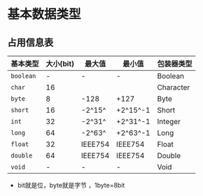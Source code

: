 # 基本数据类型
## 占用信息表

| 基本类型  | 大小(bit) | 最大值  | 最小值   | 包装器类型 |
| --------- | --------- | ------- | -------- | ---------- |
| `boolean` | -         | -       | -        | Boolean    |
| `char`    | 16        |         |          | Character  |
| `byte`    | 8         | -128    | +127     | Byte       |
| `short`   | 16        | -2^15^  | +2^15^-1 | Short      |
| `int`     | 32        | -2^31^  | +2^31^-1 | Integer    |
| `long`    | 64        | -2^63^  | +2^63^-1 | Long       |
| `float`   | 32        | IEEE754 | IEEE754  | Float      |
| `double`  | 64        | IEEE754 | IEEE754  | Double     |
| `void`    | -         | -       | -        | Void       |

- bit就是位，byte就是字节 ，1byte=8bit